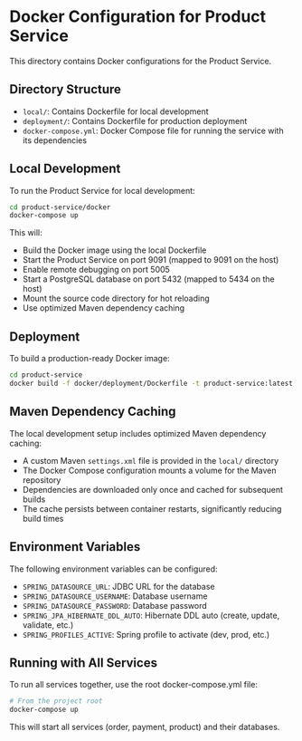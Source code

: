 # Docker Configuration for Product Service

This directory contains Docker configurations for the Product Service.

## Directory Structure

- `local/`: Contains Dockerfile for local development
- `deployment/`: Contains Dockerfile for production deployment
- `docker-compose.yml`: Docker Compose file for running the service with its dependencies

## Local Development

To run the Product Service for local development:

```bash
cd product-service/docker
docker-compose up
```

This will:
- Build the Docker image using the local Dockerfile
- Start the Product Service on port 9091 (mapped to 9091 on the host)
- Enable remote debugging on port 5005
- Start a PostgreSQL database on port 5432 (mapped to 5434 on the host)
- Mount the source code directory for hot reloading
- Use optimized Maven dependency caching

## Deployment

To build a production-ready Docker image:

```bash
cd product-service
docker build -f docker/deployment/Dockerfile -t product-service:latest .
```

## Maven Dependency Caching

The local development setup includes optimized Maven dependency caching:

- A custom Maven `settings.xml` file is provided in the `local/` directory
- The Docker Compose configuration mounts a volume for the Maven repository
- Dependencies are downloaded only once and cached for subsequent builds
- The cache persists between container restarts, significantly reducing build times

## Environment Variables

The following environment variables can be configured:

- `SPRING_DATASOURCE_URL`: JDBC URL for the database
- `SPRING_DATASOURCE_USERNAME`: Database username
- `SPRING_DATASOURCE_PASSWORD`: Database password
- `SPRING_JPA_HIBERNATE_DDL_AUTO`: Hibernate DDL auto (create, update, validate, etc.)
- `SPRING_PROFILES_ACTIVE`: Spring profile to activate (dev, prod, etc.)

## Running with All Services

To run all services together, use the root docker-compose.yml file:

```bash
# From the project root
docker-compose up
```

This will start all services (order, payment, product) and their databases.
